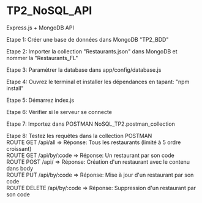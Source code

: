 # TP2_NoSQL_API
Express.js + MongoDB API 

Etape 1: Créer une base de données dans MongoDB "TP2_BDD"

Etape 2: Importer la collection "Restaurants.json" dans MongoDB et nommer la "Restaurants_FL"

Etape 3: Paramétrer la database dans app/config/database.js

Etape 4: Ouvrez le terminal et installer les dépendances en tapant: "npm install"

Etape 5: Démarrez index.js

Etape 6: Vérifier si le serveur se connecte

Etape 7: Importez dans POSTMAN NoSQL_TP2.postman_collection

Etape 8: Testez les requêtes dans la collection POSTMAN  
ROUTE GET /api/all => Réponse: Tous les restaurants (limité à 5 ordre croissant)  
ROUTE GET /api/by/:code => Réponse: Un restaurant par son code  
ROUTE POST /api/  => Réponse: Création d'un restaurant avec le contenu dans body  
ROUTE PUT /api/by/:code => Réponse: Mise à jour d'un restaurant par son code  
ROUTE DELETE /api/by/:code => Réponse: Suppression d'un restaurant par son code  
